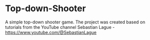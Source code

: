 # Top-down-Shooter
A simple top-down shooter game. The project was created based on tutorials from the YouTube channel Sebastian Lague - https://www.youtube.com/@SebastianLague
